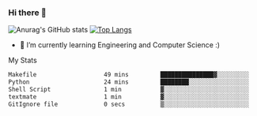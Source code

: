 ### Hi there 👋

![Anurag's GitHub stats](https://github-readme-stats.vercel.app/api?username=MatteoIorio11&show_icons=true&theme=dark) 
[![Top Langs](https://github-readme-stats.vercel.app/api/top-langs/?username=MatteoIorio11&theme=dark)](https://github.com/MatteoIorio11/github-readme-stats)

- 🌱 I’m currently learning Engineering and Computer Science :)

<!--
**MatteoIorio11/MatteoIorio11** is a ✨ _special_ ✨ repository because its `README.md` (this file) appears on your GitHub profile.

Here are some ideas to get you started:

- 🔭 I’m currently working on ...
- 🌱 I’m currently learning ...
- 👯 I’m looking to collaborate on ...
- 🤔 I’m looking for help with ...
- 💬 Ask me about ...
- 📫 How to reach me: ...
- 😄 Pronouns: ...
- ⚡ Fun fact: ...
-->
My Stats
<!--START_SECTION:waka-->

```txt
Makefile                   49 mins         ███████████████▓░░░░░░░░░   62.18 %
Python                     24 mins         ████████░░░░░░░░░░░░░░░░░   31.38 %
Shell Script               1 min           ▓░░░░░░░░░░░░░░░░░░░░░░░░   02.51 %
textmate                   1 min           ▓░░░░░░░░░░░░░░░░░░░░░░░░   02.25 %
GitIgnore file             0 secs          ▒░░░░░░░░░░░░░░░░░░░░░░░░   00.84 %
```

<!--END_SECTION:waka-->
